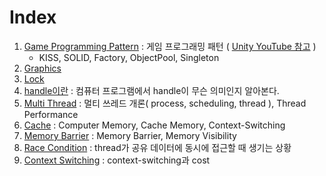 # Index
1. [Game Programming Pattern](GameProgrammingPatterns/README.md) : 게임 프로그래밍 패턴 ( [Unity YouTube 참고](https://youtu.be/J6F8plGUqv8?si=sqbVHAUaVpvBQG_7) )
   - KISS, SOLID, Factory, ObjectPool, Singleton
2. [Graphics](Graphics/README.md)
3. [Lock](Lock/)
4. [handle이란](1_handle.md) : 컴퓨터 프로그램에서 handle이 무슨 의미인지 알아본다.
5. [Multi Thread](2_Multi_Thread.md) : 멀티 쓰레드 개론( process, scheduling, thread ), Thread Performance
6. [Cache](3_Cache.md) : Computer Memory, Cache Memory, Context-Switching
7. [Memory Barrier](4_MemoryBarrier.md) : Memory Barrier, Memory Visibility
8. [Race Condition](5_RaceCondition.md) : thread가 공유 데이터에 동시에 접근할 때 생기는 상황
9. [Context Switching](6_ContextSwitching.md) : context-switching과 cost